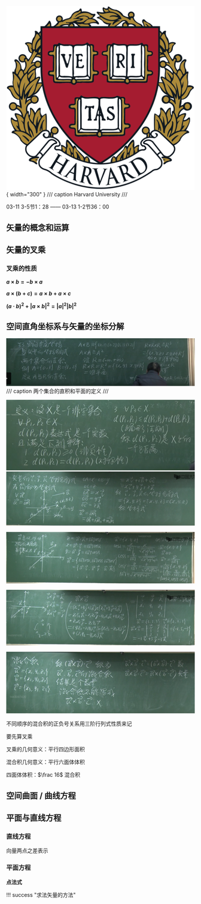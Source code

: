 ![Image title](res/images/image-14_0.png){ width="300" }
/// caption
Harvard University
///

03-11 3-5节1：28 —— 03-13 1-2节36：00

## 矢量的概念和运算

## 矢量的叉乘

### 叉乘的性质

**$a × b = - b × a$**

**$a × (b + c) = a × b + a × c$**

**$(a · b)^2 + |a × b|^2 = |a|^2|b|^2$**

## 空间直角坐标系与矢量的坐标分解


![alt text](e1336b2d77c158e1f4cc391ffeca263.png)
/// caption
两个集合的直积和平面的定义
///

![alt text](409fcf3f5562b01d1ee79caf7130a09.png)
![alt text](90ee23b94cef433cfe9bff8ed04172c.png)

![alt text](d07affd855b01ecf26d4a18cea866f2.png)

![alt text](283b5e27f8ed234fa182c368b5c80c0.png)

![alt text](e54cf20b326fd64cb9dfd552cd8d566.png)

不同顺序的混合积的正负号关系用三阶行列式性质来记

要先算叉乘

叉乘的几何意义：平行四边形面积

混合积几何意义：平行六面体体积

四面体体积：$\frac 16$ 混合积

## 空间曲面 / 曲线方程

## 平面与直线方程

### 直线方程

向量两点之差表示

### 平面方程

**点法式**

!!! success "求法矢量的方法"

    
